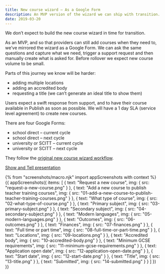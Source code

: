 ```yaml
---
title: New course wizard – As a Google Form
description: An MVP version of the wizard we can ship with transition.
date: 2019-03-20
---
```


We don’t expect to build the new course wizard in time for transition.

As an MVP, and so that providers can still add courses when they need to, we’ve mirrored the wizard as a Google Form. We can ask the same questions and capture what we need, trigger a support request and then manually create what is asked for. Before rollover we expect new course volume to be small.

Parts of this journey we know will be harder:

* adding multiple locations
* adding an accredited body
* requesting a title (we can’t generate an ideal title to show them)

Users expect a swift response from support, and to have their course available in Publish as soon as possible. We will have a 1 day SLA (service level agreement) to create new courses.

There are four Google Forms:

* school direct – current cycle
* school direct – next cycle
* university or SCITT – current cycle
* university or SCITT – next cycle

They follow the [original new course wizard workflow](https://docs.google.com/drawings/d/1DAhz464j1XDyQPoOH0adIwAceUwuGU1rqsWkVn8ZQ8I/edit).

[Show and Tell presentation](https://docs.google.com/presentation/d/12U_mRFKxSpDDA6_FX1D9j1CHZgRCcIH_boK7zo4S6AE/edit#slide=id.g50b74472f0_12_27)

{% from "screenshots/macro.njk" import appScreenshots with context %}
{{ appScreenshots({
  items: [
    {
      text: "Request a new course",
      img: { src: "request-a-new-course.png" }
    },
    {
      text: "Add a new course to publish teacher training courses",
      img: { src: "01-add-a-new-course-to-publish-teacher-training-courses.png" }
    },
    {
      text: "What type of course",
      img: { src: "02-what-type-of-course.png" }
    },
    {
      text: "Primary subject",
      img: { src: "03-primary-subject.png" }
    },
    {
      text: "Secondary subject",
      img: { src: "04-secondary-subject.png" }
    },
    {
      text: "Modern languages",
      img: { src: "05-modern-languages.png" }
    },
    {
      text: "Outcomes",
      img: { src: "06-outcomes.png" }
    },
    {
      text: "Finances",
      img: { src: "07-finances.png" }
    },
    {
      text: "Full time or part time",
      img: { src: "08-full-time-or-part-time.png" }
    },
    {
      text: "Locations",
      img: { src: "09-locations.png" }
    },
    {
      text: "Accredited body",
      img: { src: "10-accredited-body.png" }
    },
    {
      text: "Minimum GCSE requirements",
      img: { src: "11-minimum-gcse-requirements.png" }
    },
    {
      text: "Application open date",
      img: { src: "12-application-open-date.png" }
    },
    {
      text: "Start date",
      img: { src: "12-start-date.png" }
    },
    {
      text: "Title",
      img: { src: "13-title.png" }
    },
    {
      text: "Submitted",
      img: { src: "14-submitted.png" }
    }
  ]
}) }}
